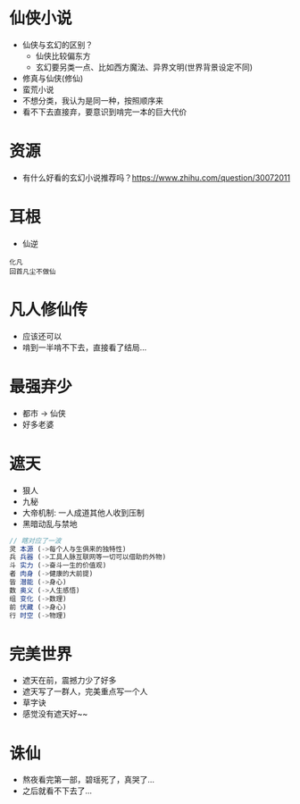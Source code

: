 # 仙侠小说

- 仙侠与玄幻的区别？
    - 仙侠比较偏东方
    - 玄幻要另类一点、比如西方魔法、异界文明(世界背景设定不同)
- 修真与仙侠(修仙)    
- 蛮荒小说
- 不想分类，我认为是同一种，按照顺序来
- 看不下去直接弃，要意识到啃完一本的巨大代价

# 资源

- 有什么好看的玄幻小说推荐吗？https://www.zhihu.com/question/30072011

# 耳根

- 仙逆

```
化凡
回首凡尘不做仙
```

# 凡人修仙传

- 应该还可以
- 啃到一半啃不下去，直接看了结局...

# 最强弃少

- 都市 -> 仙侠
- 好多老婆

# 遮天

- 狠人
- 九秘
- 大帝机制: 一人成道其他人收到压制
- 黑暗动乱与禁地

```javascript
// 瞎对应了一波
灵 本源 (->每个人与生俱来的独特性)
兵 兵器 (->工具人脉互联网等一切可以借助的外物)
斗 实力 (->奋斗一生的价值观)
者 肉身 (->健康的大前提)
皆 潜能 (->身心)
数 奥义 (->人生感悟)
组 变化 (->数理)
前 伏藏 (->身心)
行 时空 (->物理)
```

# 完美世界

- 遮天在前，震撼力少了好多
- 遮天写了一群人，完美重点写一个人
- 草字诀
- 感觉没有遮天好~~

# 诛仙

- 熬夜看完第一部，碧瑶死了，真哭了...
- 之后就看不下去了...
